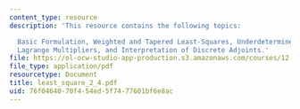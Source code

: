 ```yaml
---
content_type: resource
description: 'This resource contains the following topics:

  Basic Formulation, Weighted and Tapered Least-Squares, Underdetermined Systems and
  Lagrange Multipliers, and Interpretation of Discrete Adjoints.'
file: https://ol-ocw-studio-app-production.s3.amazonaws.com/courses/12-864-inference-from-data-and-models-spring-2005/76f0464070f454ed5f7477601bf6e8ac_least_square_2_4.pdf
file_type: application/pdf
resourcetype: Document
title: least_square_2_4.pdf
uid: 76f04640-70f4-54ed-5f74-77601bf6e8ac
---
```

